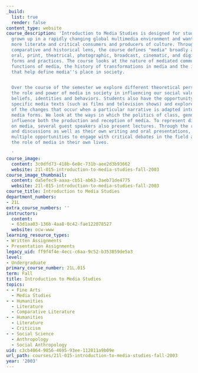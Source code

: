 ```yaml
---
_build:
  list: true
  render: false
content_type: website
course_description: 'Introduction to Media Studies is designed for students who have
  grown up in a rapidly changing global multimedia environment and want to become
  more literate and critical consumers and producers of culture. Through an interdisciplinary
  comparative and historical lens, the course defines "media" broadly as including
  oral, print, theatrical, photographic, broadcast, cinematic, and digital cultural
  forms and practices. The course looks at the nature of mediated communication, the
  functions of media, the history of transformations in media and the institutions
  that help define media''s place in society.


  Over the course of the semester we explore different theoretical perspectives on
  the role and power of media in society in influencing our social values, political
  beliefs, identities and behaviors. Students also have the opportunity to analyze
  specific media texts (such as films and television shows) and explore the meaning
  of the changes that occur when a particular narrative is adapted into different
  media forms. We look at the ways in which the politics of class, gender and race
  influence both the production and reception of media. To represent different perspectives
  on media, several guest speakers also present lectures. Through the readings, lectures,
  and discussions as well as their own writing and oral presentations, students have
  multiple opportunities to engage with critical debates in the field as well as explore
  the role of media in their own lives.

  '
course_image:
  content: 3c0dfd73-418b-6e8c-731b-aee2d3b93662
  website: 21l-015-introduction-to-media-studies-fall-2003
course_image_thumbnail:
  content: da5efec9-aaaa-cb51-ab63-3aeb71de4775
  website: 21l-015-introduction-to-media-studies-fall-2003
course_title: Introduction to Media Studies
department_numbers:
- 21L
extra_course_numbers: ''
instructors:
  content:
  - 63d1aa03-136b-4aa8-0c42-fae122078527
  website: ocw-www
learning_resource_types:
- Written Assignments
- Presentation Assignments
legacy_uid: ff9f4f4e-4ecc-c6aa-9c52-b353859de5a3
level:
- Undergraduate
primary_course_number: 21L.015
term: Fall
title: Introduction to Media Studies
topics:
- - Fine Arts
  - Media Studies
- - Humanities
  - Literature
  - Comparative Literature
- - Humanities
  - Literature
  - Criticism
- - Social Science
  - Anthropology
  - Social Anthropology
uid: c3cb4064-9856-4695-93ee-112811a9b09e
url_path: courses/21l-015-introduction-to-media-studies-fall-2003
year: '2003'
---
```

